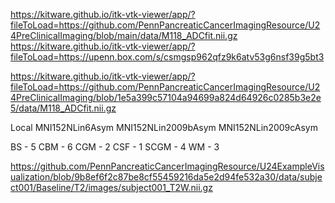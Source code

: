 https://kitware.github.io/itk-vtk-viewer/app/?fileToLoad=https://github.com/PennPancreaticCancerImagingResource/U24PreClinicalImaging/blob/main/data/M118_ADCfit.nii.gz
https://kitware.github.io/itk-vtk-viewer/app/?fileToLoad=https://upenn.box.com/s/csmgsp962qfz9k6atv53g6nsf39g5bt3

https://kitware.github.io/itk-vtk-viewer/app/?fileToLoad=https://github.com/PennPancreaticCancerImagingResource/U24PreClinicalImaging/blob/1e5a399c57104a94699a824d64926c0285b3e2e5/data/M118_ADCfit.nii.gz


Local
MNI152NLin6Asym
MNI152NLin2009bAsym
MNI152NLin2009cAsym

BS - 5
CBM - 6
CGM - 2
CSF - 1
SCGM - 4
WM  - 3




https://github.com/PennPancreaticCancerImagingResource/U24ExampleVisualization/blob/9b8ef6f2c87be8cf55459216da5e2d94fe532a30/data/subject001/Baseline/T2/images/subject001_T2W.nii.gz